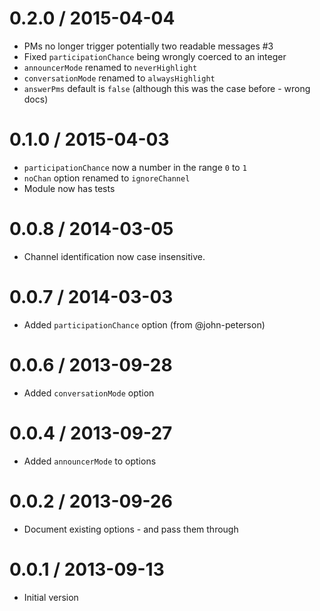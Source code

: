 0.2.0 / 2015-04-04
==================
  * PMs no longer trigger potentially two readable messages #3
  * Fixed `participationChance` being wrongly coerced to an integer
  * `announcerMode` renamed to `neverHighlight`
  * `conversationMode` renamed to `alwaysHighlight`
  * `answerPms` default is `false` (although this was the case before - wrong docs)

0.1.0 / 2015-04-03
==================
  * `participationChance` now a number in the range `0` to `1`
  * `noChan` option renamed to `ignoreChannel`
  * Module now has tests

0.0.8 / 2014-03-05
==================
  * Channel identification now case insensitive.

0.0.7 / 2014-03-03
==================
 * Added `participationChance` option (from @john-peterson)

0.0.6 / 2013-09-28
==================
 * Added `conversationMode` option

0.0.4 / 2013-09-27
==================
 * Added `announcerMode` to options

0.0.2 / 2013-09-26
==================
 * Document existing options - and pass them through

0.0.1 / 2013-09-13
==================
  * Initial version

